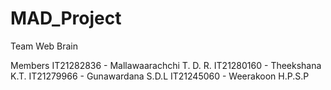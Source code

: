 # MAD_Project
Team Web Brain

Members
IT21282836 - Mallawaarachchi T. D. R.
IT21280160 - Theekshana K.T.
IT21279966 - Gunawardana S.D.L
IT21245060 - Weerakoon H.P.S.P
